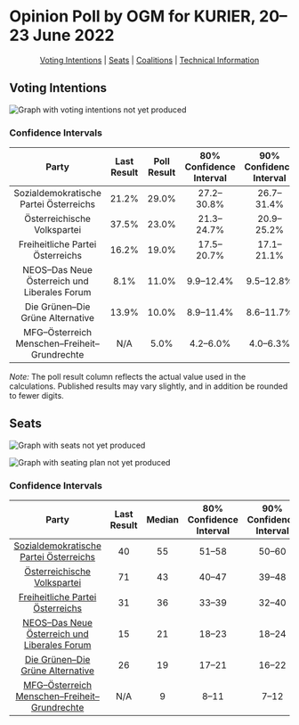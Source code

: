 # Opinion Poll by OGM for KURIER, 20–23 June 2022

<p align="center"><a href="#voting-intentions">Voting Intentions</a> | <a href="#seats">Seats</a> | <a href="#coalitions">Coalitions</a> | <a href="#technical-information">Technical Information</a></p>

## Voting Intentions

![Graph with voting intentions not yet produced](2022-06-23-OGM.png "Voting Intentions")

### Confidence Intervals

| Party | Last Result | Poll Result | 80% Confidence Interval | 90% Confidence Interval | 95% Confidence Interval | 99% Confidence Interval |
|:-----:|:-----------:|:-----------:|:-----------------------:|:-----------------------:|:-----------------------:|:-----------------------:|
| Sozialdemokratische Partei Österreichs | 21.2% | 29.0% | 27.2–30.8% |26.7–31.4% |26.2–31.8% |25.4–32.8% |
| Österreichische Volkspartei | 37.5% | 23.0% | 21.3–24.7% |20.9–25.2% |20.5–25.7% |19.7–26.5% |
| Freiheitliche Partei Österreichs | 16.2% | 19.0% | 17.5–20.7% |17.1–21.1% |16.7–21.6% |16.0–22.4% |
| NEOS–Das Neue Österreich und Liberales Forum | 8.1% | 11.0% | 9.9–12.4% |9.5–12.8% |9.3–13.1% |8.7–13.8% |
| Die Grünen–Die Grüne Alternative | 13.9% | 10.0% | 8.9–11.4% |8.6–11.7% |8.3–12.1% |7.8–12.7% |
| MFG–Österreich Menschen–Freiheit–Grundrechte | N/A | 5.0% | 4.2–6.0% |4.0–6.3% |3.8–6.6% |3.5–7.1% |

*Note:* The poll result column reflects the actual value used in the calculations. Published results may vary slightly, and in addition be rounded to fewer digits.

## Seats

![Graph with seats not yet produced](2022-06-23-OGM-seats.png "Seats")

![Graph with seating plan not yet produced](2022-06-23-OGM-seating-plan.png "Seating Plan")

### Confidence Intervals

| Party | Last Result | Median | 80% Confidence Interval | 90% Confidence Interval | 95% Confidence Interval | 99% Confidence Interval |
|:-----:|:-----------:|:------:|:-----------------------:|:-----------------------:|:-----------------------:|:-----------------------:|
| <a href="#sozialdemokratische-partei-österreichs">Sozialdemokratische Partei Österreichs</a> | 40 | 55 | 51–58 |50–60 |49–61 |48–62 |
| <a href="#österreichische-volkspartei">Österreichische Volkspartei</a> | 71 | 43 | 40–47 |39–48 |38–49 |37–50 |
| <a href="#freiheitliche-partei-österreichs">Freiheitliche Partei Österreichs</a> | 31 | 36 | 33–39 |32–40 |31–41 |30–42 |
| <a href="#neos–das-neue-österreich-und-liberales-forum">NEOS–Das Neue Österreich und Liberales Forum</a> | 15 | 21 | 18–23 |18–24 |17–25 |16–26 |
| <a href="#die-grünen–die-grüne-alternative">Die Grünen–Die Grüne Alternative</a> | 26 | 19 | 17–21 |16–22 |15–23 |14–24 |
| <a href="#mfg–österreich-menschen–freiheit–grundrechte">MFG–Österreich Menschen–Freiheit–Grundrechte</a> | N/A | 9 | 8–11 |7–12 |0–12 |0–13 |

